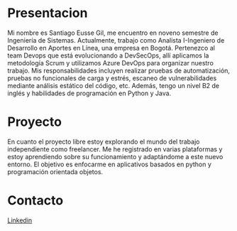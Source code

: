# Presentacion
Mi nombre es Santiago Eusse Gil, me encuentro en noveno semestre de Ingeniería de Sistemas. Actualmente, trabajo como Analista I-Ingeniero de Desarrollo en Aportes en Línea, una empresa en Bogotá. Pertenezco al team Devops que está evolucionando a DevSecOps, allí aplicamos la metodología Scrum y utilizamos Azure DevOps para organizar nuestro trabajo. Mis responsabilidades incluyen realizar pruebas de automatización, pruebas no funcionales de carga y estrés, escaneo de vulnerabilidades mediante análisis estático del código, etc. Además, tengo un nivel B2 de inglés y habilidades de programación en Python y Java.
# Proyecto
En cuanto el proyecto libre estoy explorando el mundo del trabajo independiente como freelancer. Me he registrado en varias plataformas y estoy aprendiendo sobre su funcionamiento y adaptándome a este nuevo entorno.
El objetivo es enfocarme en aplicativos basados en python y programación orientada objetos.
# Contacto
[Linkedin](https://co.linkedin.com/in/santiago-eusse-gil-638b83220?trk=people-guest_people_search-card)
